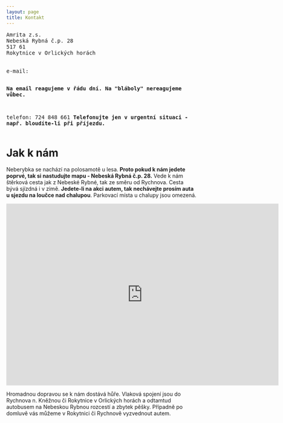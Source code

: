 ```yaml
---
layout: page
title: Kontakt
---
```


<pre>
Amrita z.s.
Nebeská Rybná č.p. 28
517 61
Rokytnice v Orlických horách


e-mail: <script language="JavaScript">
var username = "neberybka";
var hostname = "seznam.cz";
var full_email = username + "@" + hostname ;
document.write(full_email);
</script>
<strong>Na email reagujeme v řádu dní. Na "bláboly" nereagujeme vůbec.</strong>

telefon: 724 848 661
<strong>Telefonujte jen v urgentní situaci - např. bloudíte-li při příjezdu. </strong>
</pre>

<!--
IČO 22755187
spolek je zapsaný u Krajského soudu v Ostravě, složka L-->

# Jak k nám

Neberybka se nachází na polosamotě u lesa. <strong>Proto pokud k nám jedete poprvé, tak si nastudujte mapu - Nebeská Rybná č.p. 28.</strong> Vede k nám štěrková cesta jak z Nebeské Rybné, tak ze směru od Rychnova. Cesta bývá sjízdná i v zimě. <strong>Jedete-li na akci autem, tak nechávejte prosím auta u sjezdu na loučce nad chalupou</strong>. Parkovací místa u chalupy jsou omezená.

<iframe src="https://api.mapy.cz/frame?params=%7B%22x%22%3A16.40104449090424%2C%22y%22%3A50.18061739756064%2C%22base%22%3A%221%22%2C%22layers%22%3A%5B%5D%2C%22zoom%22%3A14%2C%22url%22%3A%22https%3A%2F%2Fen.mapy.cz%2Fs%2F2Tf5i%22%2C%22mark%22%3A%7B%22x%22%3A%2216.399714115232886%22%2C%22y%22%3A%2250.1829945037637%22%2C%22title%22%3A%22Nebesk%C3%A1%20Rybn%C3%A1%2028%2C%20Rokytnice%20v%20Orlick%C3%BDch%20hor%C3%A1ch%22%7D%2C%22overview%22%3Atrue%7D&amp;width=720&amp;height=480&amp;lang=en" width="720" height="480" style="border:none" frameBorder="0"></iframe>

Hromadnou dopravou se k nám dostává hůře. Vlaková spojení jsou do Rychnova n. Kněžnou či Rokytnice v Orlických horách a odtamtud autobusem na Nebeskou Rybnou rozcestí a zbytek pěšky. Případně po domluvě vás můžeme v Rokytnici či Rychnově vyzvednout autem.

<!--

## Podpora

<p>
Jsme nezisková organizace a většina našich příjmů pochází z dobrovolných darů našich příznivců. Pokud Vás oslovilo to, co děláme a můžete si to dovolit, budeme rádi, pokud nám na naše aktivity přispějete.
</p>

<p>
<pre>
Bankovní spojení: 2000291476/2010
</pre>
</p>

-->
